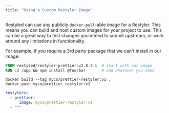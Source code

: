 ```yaml
---
title: "Using a Custom Restyler Image"
---
```


Restyled can use any publicly `docker-pull`-able image for a Restyler. This means you can build and host custom images for your project to use. This can be a great way to test changes you intend to submit upstream, or work around any limitations in functionality.

For example, if you require a 3rd party package that we can't install in our image:

```dockerfile
FROM restyled/restyler-prettier:v2.8.7-1  # start with our image
RUN cd /app && npm install @foo/bar       # add whatever you need
```

```console
docker build --tag myco/prettier-restyler:v1 .
docker push myco/prettier-restyler:v1
```

```yaml
restylers:
  - prettier:
      image: myco/prettier-restyler:v1
  - "*"
```
